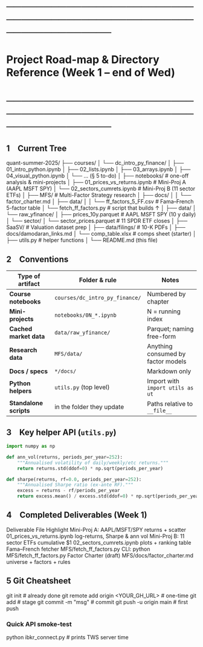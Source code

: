 # ────────────────────────────────────────────────────────────────
# Project Road-map & Directory Reference (Week 1 – end of Wed)
# ────────────────────────────────────────────────────────────────

## 1 Current Tree

quant-summer-2025/
├── courses/
│ └── dc_intro_py_finance/
│ ├── 01_intro_python.ipynb
│ ├── 02_lists.ipynb
│ ├── 03_arrays.ipynb
│ ├── 04_visual_python.ipynb
│ └── … (§ 5 to-do)
│
├── notebooks/ # one-off analysis & mini-projects
│ ├── 01_prices_vs_returns.ipynb # Mini-Proj A (AAPL MSFT SPY)
│ └── 02_sectors_cumrets.ipynb # Mini-Proj B (11 sector ETFs)
│
├── MFS/ # Multi-Factor Strategy research
│ ├── docs/
│ │ └── factor_charter.md
│ ├── data/
│ │ └── ff_factors_5_FF.csv # Fama–French 5-factor table
│ └── fetch_ff_factors.py # script that builds ↑
│
├── data/
│ └── raw_yfinance/
│ ├── prices_10y.parquet # AAPL MSFT SPY (10 y daily)
│ └── sector/
│ └── sector_prices.parquet # 11 SPDR ETF closes
│
├── SaaSV/ # Valuation dataset prep
│ ├── data/filings/ # 10-K PDFs
│ ├── docs/damodaran_links.md
│ └── comp_table.xlsx # comps sheet (starter)
│
├── utils.py # helper functions
│
└── README.md (this file)

## 2 Conventions

| Type of artifact | Folder & rule | Notes |
| ---------------- | ------------- | ----- |
| **Course notebooks** | `courses/dc_intro_py_finance/` | Numbered by chapter |
| **Mini-projects** | `notebooks/0N_*.ipynb` | N = running index |
| **Cached market data** | `data/raw_yfinance/` | Parquet; naming free-form |
| **Research data** | `MFS/data/` | Anything consumed by factor models |
| **Docs / specs** | `*/docs/` | Markdown only |
| **Python helpers** | `utils.py` (top level) | Import with `import utils as ut` |
| **Standalone scripts** | in the folder they update | Paths relative to `__file__` |

## 3 Key helper API (`utils.py`)

```python
import numpy as np

def ann_vol(returns, periods_per_year=252):
    """Annualised volatility of daily/weekly/etc returns."""
    return returns.std(ddof=0) * np.sqrt(periods_per_year)

def sharpe(returns, rf=0.0, periods_per_year=252):
    """Annualised Sharpe ratio (ex-ante RF)."""
    excess = returns - rf/periods_per_year
    return excess.mean() / excess.std(ddof=0) * np.sqrt(periods_per_year)
```
## 4 Completed Deliverables (Week 1)
Deliverable	                                     File	                     Highlight
Mini-Proj A: AAPL/MSFT/SPY returns + scatter	01_prices_vs_returns.ipynb	log-returns, Sharpe & ann vol
Mini-Proj B: 11 sector ETFs cumulative $1	    02_sectors_cumrets.ipynb	plots + ranking table
Fama–French fetcher	                            MFS/fetch_ff_factors.py  	CLI: python MFS/fetch_ff_factors.py
Factor Charter (draft)	                        MFS/docs/factor_charter.md	universe + factors + rules

## 5 Git Cheatsheet
git init                                # already done
git remote add origin <YOUR_GH_URL>     # one-time
git add <paths>                         # stage
git commit -m "msg"                     # commit
git push -u origin main                 # first push



### Quick API smoke-test
python ibkr_connect.py                   # prints TWS server time